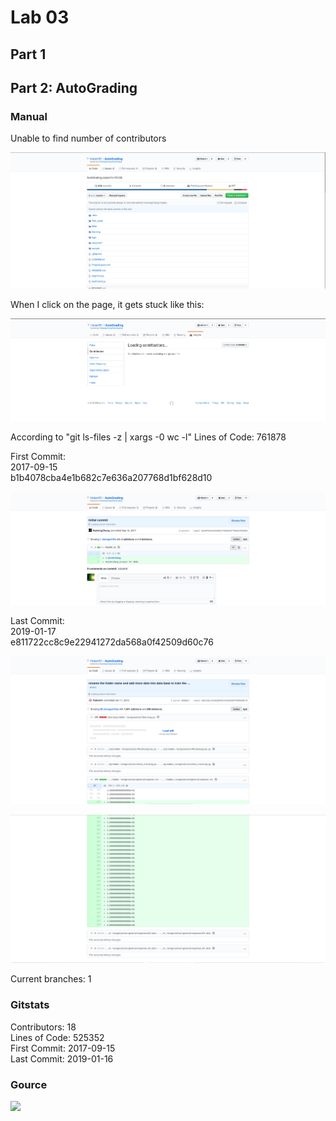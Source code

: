 # Lab 03

## Part 1

## Part 2: AutoGrading

### Manual

Unable to find number of contributors

![](no_contributors.png)

When I click on the page, it gets stuck like this:

![](no_contributors2.png)

According to "git ls-files -z | xargs -0 wc -l"
Lines of Code: 761878

First Commit: <br />
2017-09-15 <br />
b1b4078cba4e1b682c7e636a207768d1bf628d10

![](first_commit.png)

Last Commit: <br />
2019-01-17 <br />
e811722cc8c9e22941272da568a0f42509d60c76

![](final_commit_1.png)

![](final_commit_2.png)

Current branches: 1

### Gitstats

Contributors:  18 <br />
Lines of Code: 525352 <br />
First Commit:  2017-09-15 <br />
Last Commit:   2019-01-16

### Gource

![](gource.gif)


